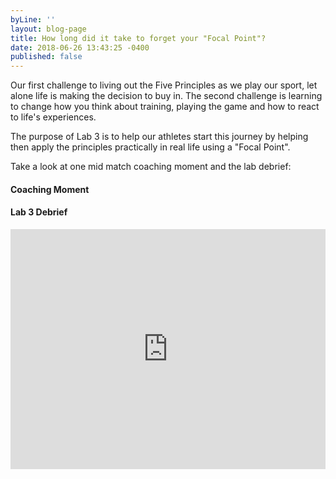 ```yaml
---
byLine: ''
layout: blog-page
title: How long did it take to forget your "Focal Point"?
date: 2018-06-26 13:43:25 -0400
published: false
---
```

Our first challenge to living out the Five Principles as we play our sport, let alone life is making the decision to buy in.  The second challenge is learning to change how you think about training, playing the game and how to react to life's experiences.

The purpose of Lab 3 is to help our athletes start this journey by helping then apply the principles practically in real life using a "Focal Point".

Take a look at one mid match coaching moment and the lab debrief:

#### Coaching Moment



#### Lab 3 Debrief

<iframe width="504" height="384" src="https://www.youtube.com/embed/_wJZmfNM5Gs?rel=0" frameborder="0" allow="autoplay; encrypted-media" allowfullscreen></iframe>